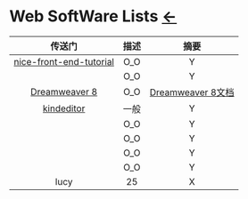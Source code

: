 # Web SoftWare Lists  [←](index.md)

| 传送门 | 描述 | 摘要 |
|:---:|:---:|:---:|
| [nice-front-end-tutorial](https://github.com/nicejade/nice-front-end-tutorial/blob/master/tutorial/tools-tutorial.md) | O_O | Y |
| []() | O_O | Y |
| [Dreamweaver 8](#) | O_O | [Dreamweaver 8文档](http://www.jc88.net/Article/wyzz/1032.html) |
| [kindeditor](http://kindeditor.net/about.php) | 一般 | Y |
| []() | O_O | Y |
| []() | O_O | Y |
| []() | O_O | Y |
| []() | O_O | Y |
| lucy | 25 | X |
